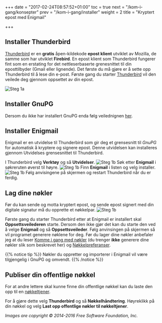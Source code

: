 +++
date = "2017-02-24T08:57:52+01:00"
toc = true
next = "/kom-i-gang/konsepter"
prev = "/kom-i-gang/installer"
weight = 2
title = "Kryptert epost med Enigmail"

+++

Installer Thunderbird
---------------------
[Thunderbird](https://www.mozilla.org/nb-NO/thunderbird/) er en **gratis**
åpen-kildekode **epost klient** utviklet av Mozilla, de samme som har utviklet
**Firebird**. En epost klient som Thunderbird fungerer fint som en erstating for
det nettleserbaserte grenesnittet til din eposttilbyder (Gmail eller lignende).
Det første du må gjøre er å sette opp Thunderbird til å lese din e-post. Første
gang du starter [Thunderbird](https://www.mozilla.org/nb-NO/thunderbird/) vil
den veilede deg gjennom oppsettet av din epost.

![Steg 1a](/images/step1a-install-wizard.png?width=30%)

Installer GnuPG
---------------
Dersom du ikke har installert GnuPG enda følg veilednignen
[her](/kom-i-gang/hva-er-openpgp/#kom-i-gang).

Installer Enigmail
------------------
Enigmail er en utvidelse til Thunderbird som gir deg et grensesnitt til *GnuPG*
for automatisk å kryptere og signere epost. Denne utvidelsen kan installeres
gjennom Utvidelses grensesnittet til Thunderbird.

I Thunderbird velg **Verktøy** og så **Utvidelser**.
![Steg 1b](/images/step1b-01-tools-addons.png?width=20%)
Søk etter **Enigmail** i søkreruten øverst til høyre.
![Steg 1b](/images/step1b-02-search.png?width=20%)
Finn **Enigmail** i listen og velg installer.
![Steg 1b](/images/step1b-03-install.png?width=20%)
Følg anvisingene på skjermen og restart Thunderbird når du er ferdig.

Lag dine nøkler
---------------
Før du kan sende og motta kryptert epost, og sende epost signert med din digitale
signatur må du opprette et nøkkelpar.
![Steg 1b](/images/step2a-01-make-keypair.png?width=20%)

Første gang du starter Thunderbird etter at Enigmail er installert skal
**Oppsettsveilederen** starte. Dersom den ikke gjør det kan du starte den ved å
velge **Enigmail** og så **Oppsettsveileder**.
Følg anvinsingen på skjermen så vil programet generere nøklene for deg.
Før du lager dine nøkler anbefaler jeg at du leser
[Komme i gang med nøkler](/kom-i-gang/nokler/) (du trenger **ikke**
generere dine nøkler slik som beskrevet her) og
[Nøkkelpreferanser](/riktig-bruk/noekkelpreferanser/).

{{% notice tip %}}
Nøkler du oppretter og importerer i Enigmail vil være tilgjengelig i GnuPG og omvendt.
{{% /notice %}}

Publiser din offentlige nøkkel
------------------------------
For at andre lettere skal kunne finne din offentlige nøkkel kan du laste den
opp til en [nøkkeltjener](/kom-i-gang/wot/#nøkkelservere).

For å gjøre dette velg **Thunderbird** og så **Nøkkelhåndtering**.
Høyreklikk på din nøkkel og velg **Last opp offentlige nøkler til nøkkeltjener**.

*Images are copyright © 2014-2016 Free Software Foundation, Inc.*

